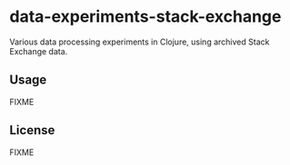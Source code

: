 # data-experiments-stack-exchange

Various data processing experiments in Clojure, using archived Stack Exchange data.

## Usage

FIXME

## License

FIXME